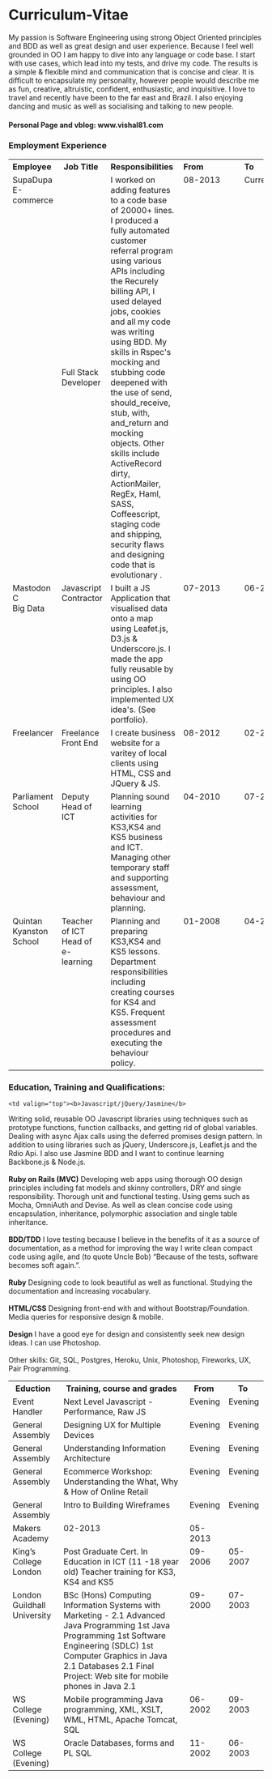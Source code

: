 <h1>Curriculum-Vitae</h1>

<p>My passion is Software Engineering using strong Object Oriented principles and BDD as well 
as great design and user experience. Because I feel well grounded in OO I am happy to dive into any language or code base. I start with use cases, which lead into my tests, and drive my code. The results is a simple & flexible mind and communication that is concise and clear. It is difficult to encapsulate my personality, however people would describe me as fun, creative, altruistic, confident, enthusiastic, and inquisitive. I love to travel and recently have been to the far east and Brazil. I also enjoying dancing and music as well as socialising and talking to new people.<br/></p>

<h4>Personal Page and vblog: www.vishal81.com</h4>

<h3>Employment Experience</h3>


<table>
  <tr>
    <th>Employee&nbsp;</th>
    <th>Job Title&nbsp;</th>
    <th>Responsibilities&nbsp;</th>
    <th>From&nbsp;&nbsp;&nbsp;&nbsp;&nbsp;&nbsp;&nbsp;&nbsp;&nbsp;&nbsp;&nbsp;&nbsp;&nbsp;&nbsp;&nbsp;</th>
    <th>To&nbsp;&nbsp;&nbsp;&nbsp;&nbsp;&nbsp;&nbsp;&nbsp;&nbsp;&nbsp;&nbsp;&nbsp;&nbsp;&nbsp;&nbsp;&nbsp;</th>
  </tr>
  <tr>
    <td valign="top">SupaDupa<br/>E-commerce</td>
    <td>Full Stack Developer </td>
    <td valign="top">I worked on adding features to a code base of 20000+ lines.  I produced a fully automated customer referral program using various APIs including the Recurely billing API, I used delayed jobs, cookies and all my code was writing using BDD. My skills in Rspec's mocking and stubbing code deepened with the use of send, should_receive, stub, with, and_return and mocking objects. Other skills include ActiveRecord dirty, ActionMailer, RegEx, Haml, SASS, Coffeescript, staging code and shipping, security flaws and designing code that is evolutionary .</td>
    <td valign="top">08-2013</td>
    <td valign="top">Current</td>
  </tr>
  <tr>
    <td valign="top">Mastodon C<br/>Big Data</td>
    <td valign="top">Javascript Contractor</td>
    <td valign="top">I built a JS Application that visualised data onto a map 
using Leafet.js, D3.js & Underscore.js. I made the app 
fully reusable by using OO principles. I also 
implemented UX idea's. (See portfolio).
</td>
    <td valign="top">07-2013</td>
    <td valign="top">06-2013</td>
  </tr>
  <tr>
    <td valign="top">Freelancer</td>
    <td valign="top">Freelance<br/>Front End</td>
    <td valign="top">I create business website for a varitey of local clients using HTML, CSS and JQuery & JS.</td>
    <td valign="top">08-2012</td>
    <td valign="top">02-2013</td>
  </tr>
  <tr>
    <td valign="top">Parliament School</td>
    <td valign="top">Deputy Head of ICT</td>
    <td valign="top">Planning sound learning activities for KS3,KS4 and KS5 
business and ICT. Managing other temporary staff and 
supporting assessment, behaviour and planning. 
</td>
    <td valign="top">04-2010</td>
    <td valign="top">07-2012</td>
  </tr>
  <tr>
    <td valign="top">Quintan Kyanston School</td>
    <td valign="top">Teacher of ICT<br/>Head of e-learning</td>
    <td valign="top">Planning and preparing KS3,KS4 and KS5 lessons. 
Department responsibilities including creating courses 
for KS4 and KS5. Frequent assessment procedures and 
executing the behaviour policy. 
</td>
    <td valign="top">01-2008</td>
    <td valign="top">04-2012</td>
  </tr>
</table>

<h3>Education, Training and Qualifications:</h3>


<table class="tg">
  <tr>
    <th>Eduction&nbsp;</th>
    <th>Training, course and grades&nbsp;</th>
    <th>From&nbsp;</th>
    <th>To&nbsp;</th>
  </tr>
  
  
  <tr>
    <td valign="top">Event Handler</td>
    <td valign="top">Next Level Javascript - Performance, Raw JS</td>
    <td valign="top">Evening</td>
    <td valign="top">Evening</td>
  </tr>
  
  <tr>
    <td valign="top">General Assembly</td>
    <td valign="top">Designing UX for Multiple Devices</td>
    <td valign="top">Evening</td>
    <td valign="top">Evening</td>
  </tr>
  
  <tr>
    <td valign="top">General Assembly</td>
    <td valign="top">Understanding Information Architecture</td>
    <td valign="top">Evening</td>
    <td valign="top">Evening</td>
  </tr>

  <tr>
    <td valign="top">General Assembly</td>
    <td valign="top">Ecommerce Workshop: Understanding the What, Why & How of Online Retail</td>
    <td valign="top">Evening</td>
    <td valign="top">Evening</td>
  </tr>
  
  <tr>
    <td valign="top">General Assembly</td>
    <td valign="top">Intro to Building Wireframes </td>
    <td valign="top">Evening</td>
    <td valign="top">Evening</td>
  </tr>
  
  
  
  
  <tr>  
    <td valign="top">Makers Academy</td>
    
    <td valign="top"><b>Javascript/jQuery/Jasmine</b>
Writing solid, reusable OO Javascript libraries using techniques such as prototype
functions, function callbacks, and getting rid of global variables. Dealing with async
Ajax calls using the deferred promises design pattern. In addition to using libraries
such as jQuery, Underscore.js, Leaflet.js and the Rdio Api. I also use Jasmine BDD
and I want to continue learning Backbone.js & Node.js.
<br/><br/>
<b>Ruby on Rails (MVC)</b>
Developing web apps using thorough OO design principles including fat models and
skinny controllers, DRY and single responsibility. Thorough unit and functional
testing. Using gems such as Mocha, OmniAuth and Devise. As well as clean concise
code using encapsulation, inheritance, polymorphic association and single table
inheritance.
<br/><br/>
<b>BDD/TDD</b>
I love testing because I believe in the benefits of it as a source of documentation, as
a method for improving the way I write clean compact code using agile, and (to
quote Uncle Bob) “Because of the tests, software becomes soft again.”.
<br/><br/>
<b>Ruby</b>
Designing code to look beautiful as well as functional. Studying the documentation
and increasing vocabulary.
<br/><br/>
<b>HTML/CSS</b>
Designing front-end with and without Bootstrap/Foundation. Media queries for
responsive design & mobile.
<br/><br/>
<b>Design</b>
I have a good eye for design and consistently seek new design ideas. I can use
Photoshop.
<br/><br/>
Other skills: Git, SQL, Postgres, Heroku, Unix, Photoshop,
Fireworks, UX, Pair Programming.

</td>
    <td valign="top">02-2013</td>
    <td valign="top">05-2013</td>
  </tr>
  <tr>
    <td valign="top">King’s College London</td>
    <td valign="top">Post Graduate Cert. In Education in ICT (11 -18 year old) Teacher training for KS3, KS4 and KS5</td>
    <td valign="top">09-2006</td>
    <td valign="top">05-2007</td>
  </tr>
  <tr>
    <td valign="top">London Guildhall University</td>
    <td valign="top">BSc (Hons) Computing Information Systems with Marketing - 2.1
      Advanced Java Programming 1st
      Java Programming 1st
      Software Engineering (SDLC) 1st
      Computer Graphics in Java 2.1
      Databases 2.1
      Final Project: Web site for mobile phones in Java 2.1
    </td>
    <td valign="top">09-2000</td>
    <td valign="top">07-2003</td>
  </tr>
  <tr>
    <td valign="top">WS College (Evening)</td>
    <td valign="top">Mobile programming Java programming, XML, XSLT, WML, HTML, Apache Tomcat, SQL</td>
    <td valign="top">06-2002</td>
    <td valign="top">09-2003</td>
  </tr>
  <tr>
    <td valign="top">WS College (Evening)</td>
    <td valign="top">Oracle Databases, forms and PL SQL</td>
    <td valign="top">11-2002</td>
    <td valign="top">06-2003</td>
  </tr>
</table>
